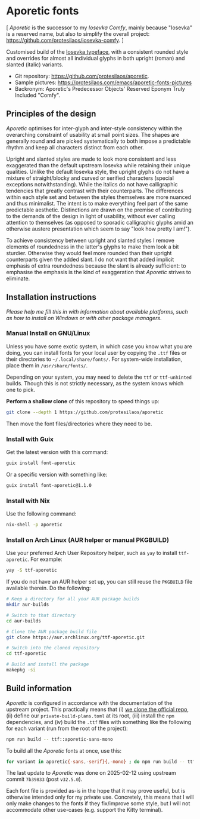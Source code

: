 # Aporetic fonts

[ _Aporetic_ is the successor to my _Iosevka Comfy_, mainly because "Iosevka" is a reserved name, but also to simplify the overall project: <https://github.com/protesilaos/iosevka-comfy>. ]

Customised build of the [Iosevka typeface](https://github.com/be5invis/Iosevka), with a consistent rounded style and overrides for almost all individual glyphs in both upright (roman) and slanted (italic) variants.

+ Git repository: <https://github.com/protesilaos/aporetic>.
+ Sample pictures: <https://protesilaos.com/emacs/aporetic-fonts-pictures>
+ Backronym: Aporetic's Predecessor Objects' Reserved Eponym Truly Included "Comfy".

## Principles of the design

_Aporetic_ optimises for inter-glyph and inter-style consistency within the overarching constraint of usability at small point sizes. The shapes are generally round and are picked systematically to both impose a predictable rhythm and keep all characters distinct from each other.

Upright and slanted styles are made to look more consistent and less exaggerated than the default upstream Iosevka while retaining their unique qualities. Unlike the default Iosevka style, the upright glyphs do not have a mixture of straight/blocky and curved or serified characters (special exceptions notwithstanding). While the italics do not have calligraphic tendencies that greatly contrast with their counterparts. The differences within each style set and between the styles themselves are more nuanced and thus minimalist. The intent is to make everything feel part of the same predictable aesthetic. Distinctions are drawn on the premise of contributing to the demands of the design in light of usability, without ever calling attention to themselves (as opposed to sporadic calligraphic glyphs amid an otherwise austere presentation which seem to say "look how pretty I am!").

To achieve consistency between upright and slanted styles I remove elements of roundedness in the latter's glyphs to make them look a bit sturdier. Otherwise they would feel more rounded than their upright counterparts given the added slant. I do not want that added implicit emphasis of extra roundedness because the slant is already sufficient: to emphasise the emphasis is the kind of exaggeration that _Aporetic_ strives to eliminate.

## Installation instructions

_Please help me fill this in with information about available platforms, such as how to install on Windows or with other package managers_.

### Manual Install on GNU/Linux

Unless you have some exotic system, in which case you know what you are doing, you can install fonts for your local user by copying the `.ttf` files or their directories to `~/.local/share/fonts/`. For system-wide installation, place them in `/usr/share/fonts/`.

Depending on your system, you may need to delete the `ttf` or `ttf-unhinted` builds. Though this is not strictly necessary, as the system knows which one to pick.

**Perform a shallow clone** of this repository to speed things up:

```sh
git clone --depth 1 https://github.com/protesilaos/aporetic
```

Then move the font files/directories where they need to be.

### Install with Guix

Get the latest version with this command:

```sh
guix install font-aporetic
```

Or a specific version with something like:

```sh
guix install font-aporetic@1.1.0
```

### Install with Nix

Use the following command:

```sh
nix-shell -p aporetic
```

### Install on Arch Linux (AUR helper or manual PKGBUILD)

Use your preferred Arch User Repository helper, such as `yay` to install `ttf-aporetic`. For example:

```sh
yay -S ttf-aporetic
```

If you do not have an AUR helper set up, you can still reuse the `PKGBUILD` file available therein. Do the following:

```sh
# Keep a directory for all your AUR package builds
mkdir aur-builds

# Switch to that directory
cd aur-builds

# Clone the AUR package build file
git clone https://aur.archlinux.org/ttf-aporetic.git

# Switch into the cloned repository
cd ttf-aporetic

# Build and install the package
makepkg -si
```

## Build information

_Aporetic_ is configured in accordance with the documentation of the upstream project. This practically means that (i) [we clone the official repo](https://github.com/be5invis/iosevka), (ii) define our `private-build-plans.toml` at its root, (iii) install the `npm` dependencies, and (iv) build the `.ttf` files with something like the following for each variant (run from the root of the project):

```sh
npm run build -- ttf::aporetic-sans-mono
```

To build all the _Aporetic_ fonts at once, use this:

```sh
for variant in aporetic{-sans,-serif}{,-mono} ; do npm run build -- ttf::$variant ; done
```

The last update to _Aporetic_ was done on 2025-02-12 using upstream commit `7b39833` (post `v32.5.0`).

Each font file is provided as-is in the hope that it may prove useful, but is otherwise intended only for my private use. Concretely, this means that I will only make changes to the fonts if they fix/improve some style, but I will not accommodate other use-cases (e.g. support the Kitty terminal).
